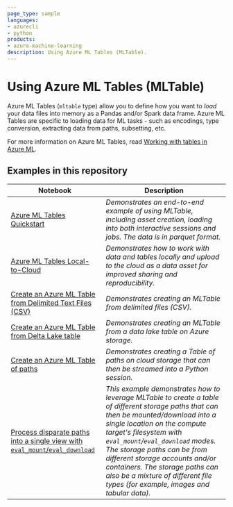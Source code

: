 ```yaml
---
page_type: sample
languages:
- azurecli
- python
products:
- azure-machine-learning
description: Using Azure ML Tables (MLTable).
---
```


# Using Azure ML Tables (MLTable)

Azure ML Tables (`mltable` type) allow you to define how you want to *load* your data files into memory as a Pandas and/or Spark data frame. Azure ML Tables are specific to loading data for ML tasks - such as encodings, type conversion, extracting data from paths, subsetting, etc.

For more information on Azure ML Tables, read [Working with tables in Azure ML](https://learn.microsoft.com/azure/machine-learning/how-to-mltable).

## Examples in this repository

| Notebook | Description |
|----------|-------------|
| [Azure ML Tables Quickstart](./quickstart/mltable-quickstart.ipynb) | *Demonstrates an end-to-end example of using MLTable, including asset creation, loading into both interactive sessions and jobs. The data is in parquet format.* |
| [Azure ML Tables Local-to-Cloud](./local-to-cloud/mltable-local-to-cloud.ipynb) | *Demonstrates how to work with data and tables locally and upload to the cloud as a data asset for improved sharing and reproducibility.* |
| [Create an Azure ML Table from Delimited Text Files (CSV)](./delimited-files-example/delimited-files-example.ipynb) | *Demonstrates creating an MLTable from delimited files (CSV).* |
| [Create an Azure ML Table from Delta Lake table](./delta-lake-example/delta-lake-example.ipynb) | *Demonstrates creating an MLTable from a data lake table on Azure storage.* |
| [Create an Azure ML Table of paths](./from-paths-example/from-paths-example.ipynb) | *Demonstrates creating a Table of paths on cloud storage that can then be streamed into a Python session.* |
| [Process disparate paths into a single view with `eval_mount`/`eval_download`](./eval-mount-example/eval-mount-example.ipynb) | *This example demonstrates how to leverage MLTable to create a table of different storage paths that can then be mounted/download into a single location on the compute target's filesystem with `eval_mount`/`eval_download` modes. The storage paths can be from different storage accounts and/or containers. The storage paths can also be a mixture of different file types (for example, images and tabular data).* |
